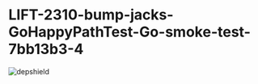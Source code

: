 # LIFT-2310-bump-jacks-GoHappyPathTest-Go-smoke-test-7bb13b3-4

![depshield](https://dev1.dev.depshield.sonatype.org/badges/depshield-testing/LIFT-2310-bump-jacks-GoHappyPathTest-Go-smoke-test-7bb13b3-4/depshield.svg)